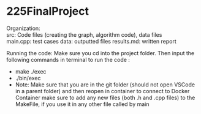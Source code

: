 # 225FinalProject

Organization:  
src: Code files (creating the graph, algorithm code), data files  
main.cpp: test cases
data: outputted files
results.md: written report

Running the code:
Make sure you cd into the project folder. Then input the following commands in terminal to run the code :
- make ./exec
- ./bin/exec
- Note: Make sure that you are in the git folder (should not open VSCode in a parent folder) and then reopen in container to connect to Docker Container
make sure to add any new files (both .h and .cpp files) to the MakeFile, if you use it in any other file called by main
